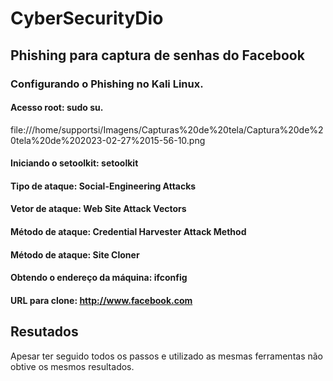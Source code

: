 # CyberSecurityDio
## Phishing para captura de senhas do Facebook
### Configurando o Phishing no Kali Linux.
#### Acesso root: sudo su. 
file:///home/supportsi/Imagens/Capturas%20de%20tela/Captura%20de%20tela%20de%202023-02-27%2015-56-10.png
  #### Iniciando o setoolkit: setoolkit
  #### Tipo de ataque: Social-Engineering Attacks
  #### Vetor de ataque: Web Site Attack Vectors
  #### Método de ataque: Credential Harvester Attack Method
  #### Método de ataque: Site Cloner
  #### Obtendo o endereço da máquina: ifconfig
  #### URL para clone: http://www.facebook.com
  
## Resutados
Apesar ter seguido todos os passos e utilizado as mesmas ferramentas não obtive os mesmos resultados.
